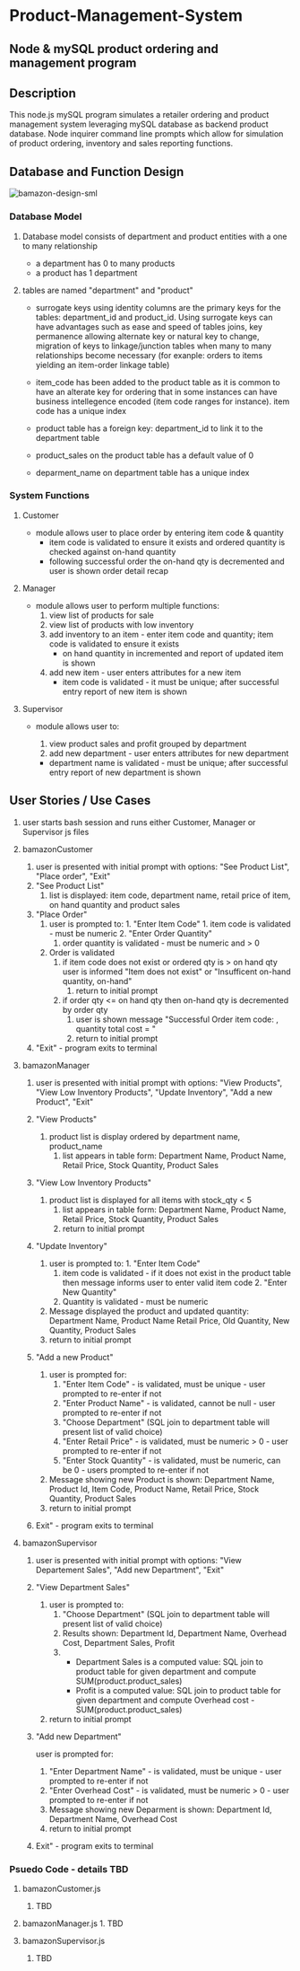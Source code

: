 # Product-Management-System

## Node  & mySQL product ordering and management program

## Description

This node.js mySQL program simulates a retailer ordering and product management system leveraging mySQL database as backend product database.  Node inquirer command line prompts which allow for simulation of product ordering, inventory and sales reporting functions.  

## Database and Function Design

![bamazon-design-sml](./assets/images/bamazon-design-sml.jpg)

### Database Model

1. Database model consists of department and product entities with a one to many relationship 

   - a department has 0 to many products
   - a product has 1 department

2. tables are named "department" and "product"

   - surrogate keys using identity columns are the primary keys for the tables:  department_id and product_id.  Using surrogate keys can have advantages such as ease and speed of tables joins, key permanence allowing alternate key or natural key to change, migration of keys to linkage/junction tables when many to many relationships become necessary (for exanple:  orders to items yielding an item-order linkage table) 

   - item_code has been added to the product table as it is common to have an alterate key for ordering that in some instances can have business intellegence encoded (item code ranges for instance).  item code has a unique index
   - product table has a foreign key: department_id to link it to the department table
   - product_sales on the product table has a default value of 0
   - deparment_name on department table has a unique index

### System Functions

1. Customer

   - module allows user to place order by entering item code & quantity
     - item code is validated to ensure it exists and ordered quantity is checked against on-hand quantity
     - following successful order the on-hand qty is decremented and user is shown order detail recap

2. Manager

   - module allows user to perform multiple functions:
     1. view list of products for sale
     2. view list of products with low inventory
     3. add inventory to an item - enter item code and quantity; item code is validated to ensure it exists
        - on hand quantity in incremented and report of updated item is shown
     4. add new item - user enters attributes for a new item
        - item code is validated - it must be unique;  after successful entry report of new item is shown

3. Supervisor

   - module allows user to:

     1. view product sales and profit grouped by department
     2. add new department - user enters attributes for new department

     - department name is validated - must be unique; after successful entry report of new department is shown

## User Stories / Use Cases

1.  user starts bash session and runs either Customer, Manager or Supervisor js files

2.  bamazonCustomer
  
    1.  user is presented with initial prompt with options:  "See Product List", "Place order", "Exit"
    2.  "See Product List"
        1.  list is displayed:  item code, department name, retail price of item, on hand quantity and product sales
    3.  "Place Order"
        1.    user is prompted to:
            1.  "Enter Item Code"
            1. item code is validated - must be numeric
            2.  "Enter Order Quantity"
                1. order quantity is validated - must be numeric and > 0
        2.  Order  is validated 
            1. if item code does not exist or ordered qty is > on hand qty user is informed "Item does not exist"  or "Insufficent on-hand quantity, on-hand"
                1. return to initial prompt
            2. if order qty <= on hand qty then on-hand qty is decremented by order qty
                1. user is shown message "Successful Order item code: <item code>, quantity <qty> total cost = <computed cost>"
                2. return to initial prompt 
    4.  "Exit" - program exits to terminal
    
3. bamazonManager

    1. user is presented with initial prompt with options: "View Products", "View Low Inventory Products", "Update Inventory", "Add a new Product", "Exit"

    2. "View Products"

        1.  product list is display ordered by department name, product_name
            1.  list appears in table form:  Department Name, Product Name, Retail Price, Stock Quantity, Product Sales

    3. "View Low Inventory Products"

        1.  product list is displayed for all items with stock_qty < 5
            1.  list appears in table form:  Department Name, Product Name, Retail Price, Stock Quantity, Product Sales
            2.  return to initial prompt

    4. "Update Inventory"

        1.   user is prompted to:
           1. "Enter Item Code"
              1. item code is validated - if it does not exist in the product table then message informs user to enter valid item code
           2. "Enter New Quantity"
              1. Quantity is validated - must be numeric
        2. Message displayed the product and updated quantity:  Department Name, Product Name Retail Price, Old Quantity, New  Quantity, Product Sales
        3. return to initial prompt

    5. "Add a new Product"

        1.  user is prompted for:
            1.  "Enter Item Code"  - is validated, must be unique - user prompted to re-enter if not
            2.  "Enter Product Name" - is validated, cannot be null - user prompted to re-enter if not
            3.  "Choose Department" (SQL join to department table will present list of valid choice)
            4.  "Enter Retail Price" - is validated, must be numeric > 0 - user prompted to re-enter if not
            5.  "Enter Stock Quantity" - is validated, must be numeric, can be 0 - users prompted to re-enter if not
        2.  Message showing new Product is shown: Department Name, Product Id, Item Code, Product Name, Retail Price, Stock Quantity, Product Sales
        3.  return to initial prompt

    6. Exit" - program exits to terminal

        

4. bamazonSupervisor
    1. user is presented with initial prompt with options: "View Departement Sales", "Add new Department", "Exit"

    2. "View Department Sales"

       1. user is prompted to:
          1. "Choose Department" (SQL join to department table will present list of valid choice)
          2. Results shown:  Department Id, Department Name, Overhead Cost, Department Sales, Profit
          3. - Department Sales is a computed value: SQL join to product table for given department and compute SUM(product.product_sales)
             - Profit is a computed value:  SQL join to product table for given department and compute Overhead cost - SUM(product.product_sales)
       2. return to initial prompt

    3. "Add new Department"

       user is prompted for:

       1. "Enter Department Name"  - is validated, must be unique - user prompted to re-enter if not
       2. "Enter Overhead Cost" - is validated, must be numeric > 0 - user prompted to re-enter if not
       3. Message showing new Deparment is shown: Department Id, Department Name, Overhead Cost 
       4. return to initial prompt

    4. Exit" - program exits to terminal

### Psuedo Code - details TBD

1. bamazonCustomer.js 
    1. TBD
2. bamazonManager.js
       1. TBD
  
2. bamazonSupervisor.js
    1. TBD
